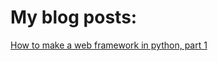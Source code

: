 # My blog posts:
[How to make a web framework in python, part 1](https://zachyboy12.github.io/zachyboy12.gitub.io/blog-posts/make-a-web-framework-with-python-part-1)
